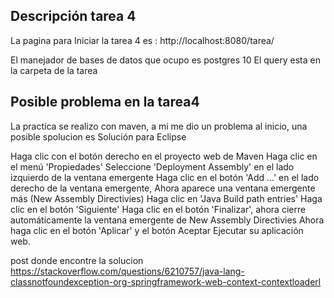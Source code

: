 
## Descripción tarea 4 ##
La pagina para Iniciar la tarea 4 es :
http://localhost:8080/tarea/

El manejador de bases de datos que ocupo es postgres 10
El query esta en la carpeta de la tarea


## Posible problema en la tarea4 ##

La practica se realizo con maven, a mi me dio un problema al inicio, una posible spolucion es
Solución para Eclipse

Haga clic con el botón derecho en el proyecto web de Maven Haga clic en el menú 'Propiedades' Seleccione 'Deployment Assembly' en el lado izquierdo de la ventana emergente Haga clic en el botón 'Add ...' en el lado derecho de la ventana emergente, Ahora aparece una ventana emergente más (New Assembly Directivies) Haga clic en 'Java Build path entries' Haga clic en el botón 'Siguiente' Haga clic en el botón 'Finalizar', ahora cierre automáticamente la ventana emergente de New Assembly Directivies Ahora haga clic en el botón 'Aplicar' y el botón Aceptar Ejecutar su aplicación web.

post donde encontre la solucion 
 https://stackoverflow.com/questions/6210757/java-lang-classnotfoundexception-org-springframework-web-context-contextloaderl